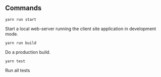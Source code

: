 ## Commands

```
yarn run start
```

Start a local web-server running the client site application in development mode.

```
yarn run build
```

Do a production build.

```
yarn test
```

Run all tests
